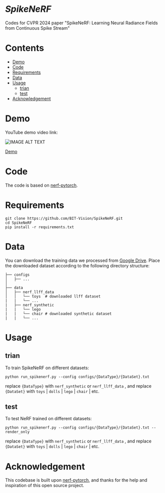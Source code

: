 # ***SpikeNeRF***
Codes for CVPR 2024 paper "SpikeNeRF: Learning Neural Radiance Fields from Continuous Spike Stream"


# Contents
- [Demo](#Demo)
- [Code](#Code)
- [Requirements](#Requirements)
- [Data](#Data)
- [Usage](#Usage)
  - [trian](#train)
  - [test](#test)
- [Acknowledgement](#Acknowledgement)


# Demo
YouTube demo video link:

![IMAGE ALT TEXT](http://img.youtube.com/vi/YwQRJuwtddc/0.jpg)

[Demo](https://www.youtube.com/watch?v=YwQRJuwtddc "SpikeNeRF")


# Code
The code is based on [nerf-pytorch](https://github.com/yenchenlin/nerf-pytorch).


# Requirements

```
git clone https://github.com/BIT-Vision/SpikeNeRF.git
cd SpikeNeRF
pip install -r requirements.txt
```


# Data
You can download the training data we processed from [Google Drive](https://drive.google.com/drive/my-drive).
Place the downloaded dataset according to the following directory structure:
```
├── configs                                                                                                       
│   ├── ...                                                                                     
│                                                                                               
├── data                                                                                                                                                                                                       
│   ├── nerf_llff_data                                                                                                                                                                                                                              
│   │   └── toys  # downloaded llff dataset                                                                                  
|   |   └── ...
|   ├── nerf_synthetic
|   |   └── lego
|   |   └── chair # downloaded synthetic dataset
|   |   └── ...
```


# Usage

## trian
To train SpikeNeRF on different datasets:
```
python run_spikenerf.py --config configs/{DataType}/{DataSet}.txt
```
replace ```{DataType}``` with ```nerf_synthetic``` or ```nerf_llff_data``` , and replace ```{DataSet}``` with ```toys``` | ```dolls``` | ```lego``` | ```chair``` | etc.

## test
To test NeRF trained on different datasets:
```
python run_spikenerf.py --config configs/{DataType}/{DataSet}.txt --render_only
```
replace ```{DataType}``` with ```nerf_synthetic``` or ```nerf_llff_data``` , and replace ```{DataSet}``` with ```toys``` | ```dolls``` | ```lego``` | ```chair``` | etc.


# Acknowledgement
This codebase is built upon [nerf-pytorch](https://github.com/yenchenlin/nerf-pytorch), and thanks for the help and inspiration of this open source project.
